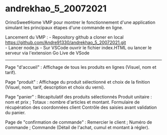 # andrekhao_5_20072021
OrinoSweetHome
VMP pour montrer le fonctionnement d'une application simulant les principaux étapes d'une commande en ligne.

Lancement du VMP :
    - Repository github a cloner en local   https://github.com/Andre91330/andrekhao_5_20072021.git     
    - Lancer node.js
    - Sur VSCode ouvrir le fichier index.HTML ou lancer le serveur via l'extension Go Live de VSode
    
  ---------------------------------------------------------------------------------------------
  
  Page "d'accueil" :
    Affichage de tous les produits en lignes
      (Visuel, nom et tarif).
 
 Page "produit" :
    Affichage du produit sélectionné et choix de la finition
      (Visuel, nom, tarif, description et choix du verni).
 
 Page "panier" :
    Récapitulatif des produits sélectionnés
       Produit unitaire : nom et prix ;
       Totaux : nombre d'articles et montant.
    Formulaire de récupération des coordonnées client
       Contrôle des saisies avant validation du panier.
 
 Page de "confirmation de commande" :
       Remercier le client ;
       Numéro de commande ;
       Commande
          (Détail de l'achat, cumul et montant à régler).
      
    

